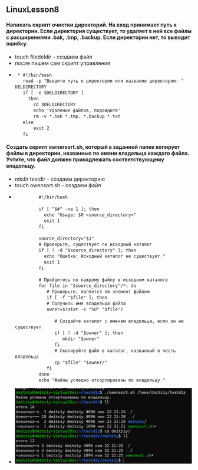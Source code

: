 ## LinuxLesson8
#### Написать скрипт очистки директорий. На вход принимает путь к директории. Если директория существует, то удаляет в ней все файлы с расширениями .bak, .tmp, .backup. Если директории нет, то выводит ошибку.
* touch filedeldir - создаем файл        
* после пишем сам скрипт управления
*      * #!/bin/bash
         read -p "Введите путь к директории или название директории: " DELDIRECTORY
         if [ -e $DELDIRECTORY ]
           then
             cd $DELDIRECTORY
             echo 'Удаление файлов, подождите'
             rm -v *.bak *.tmp. *.backup *.txt
         else
             exit 2
         fi
#### Создать скрипт ownersort.sh, который в заданной папке копирует файлы в директории, названные по имени владельца каждого файла. Учтите, что файл должен принадлежать соответствующему владельцу.
* mkdir testdir - создаем директорию
* touch owensort.sh - создаем файл
*              #!/bin/bash

               if [ "$#" -ne 1 ]; then
                 echo "Usage: $0 <source_directory>"
                 exit 1
               fi

               source_directory="$1"
               # Проверьте, существует ли исходный каталог
               if [ ! -d "$source_directory" ]; then
                 echo "Ошибка: Исходный каталог не существует."
                 exit 1
               fi

               # Пройдитесь по каждому файлу в исходном каталоге
               for file in "$source_directory"/*; do
                  # Проверьте, является ли элемент файлом
                  if [ -f "$file" ]; then
                  # Получить имя владельца файла
                  owner=$(stat -c "%U" "$file")

                     # Создайте каталог с именем владельца, если он не существует
                     if [ ! -d "$owner" ]; then
                        mkdir "$owner"
                     fi
                     # Скопируйте файл в каталог, названный в честь владельца
                     cp "$file" "$owner/"
                  fi
               done
               echo "Файлы успешно отсортированы по владельцу."
* ![piccher1](Sort.png)